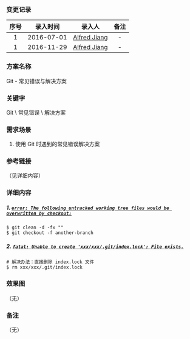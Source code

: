 ### 变更记录

| 序号 | 录入时间 | 录入人 | 备注 |
|:--------:|:--------:|:--------:|:--------:|
| 1 | 2016-07-01 | [Alfred Jiang](https://github.com/viktyz) | - |
| 1 | 2016-11-29 | [Alfred Jiang](https://github.com/viktyz) | - |

### 方案名称

Git - 常见错误与解决方案

### 关键字

Git \ 常见错误 \ 解决方案

### 需求场景

1. 使用 Git 时遇到的常见错误解决方案

### 参考链接
（见详细内容）

### 详细内容

##### 1. [`error: The following untracked working tree files would be overwritten by checkout:`](http://www.druhosting.com/content/git-error-following-untracked-working-tree-files-would-be-overwritten-checkout)

```shell
$ git clean -d -fx ""
$ git checkout -f another-branch
```

##### 2. [`fatal: Unable to create 'xxx/xxx/.git/index.lock': File exists.`](http://www.java123.net/412734.html)

```shell
# 解决办法：直接删除 index.lock 文件
$ rm xxx/xxx/.git/index.lock
```


### 效果图
（无）

### 备注
（无）